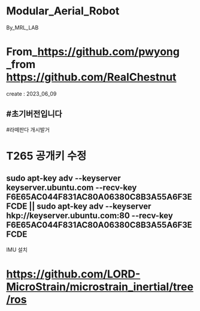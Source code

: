 # Modular_Aerial_Robot
 By_MRL_LAB
# From_https://github.com/pwyong _from https://github.com/RealChestnut
create : 2023_06_09




#초기버전입니다 
--------------
#라떼판다 개시발거

# T265 공개키 수정
sudo apt-key adv --keyserver keyserver.ubuntu.com --recv-key F6E65AC044F831AC80A06380C8B3A55A6F3EFCDE || sudo apt-key adv --keyserver hkp://keyserver.ubuntu.com:80 --recv-key F6E65AC044F831AC80A06380C8B3A55A6F3EFCDE
--------
IMU 설치
# https://github.com/LORD-MicroStrain/microstrain_inertial/tree/ros
